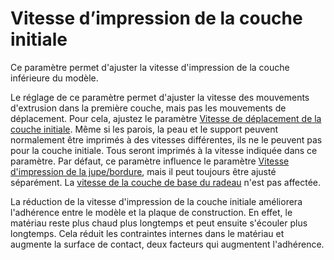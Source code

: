 Vitesse d’impression de la couche initiale
====
Ce paramètre permet d'ajuster la vitesse d'impression de la couche inférieure du modèle.

Le réglage de ce paramètre permet d'ajuster la vitesse des mouvements d'extrusion dans la première couche, mais pas les mouvements de déplacement. Pour cela, ajustez le paramètre [Vitesse de déplacement de la couche initiale](speed_travel_layer_0.md). Même si les parois, la peau et le support peuvent normalement être imprimés à des vitesses différentes, ils ne le peuvent pas pour la couche initiale. Tous seront imprimés à la vitesse indiquée dans ce paramètre. Par défaut, ce paramètre influence le paramètre [Vitesse d'impression de la jupe/bordure](skirt_brim_speed.md), mais il peut toujours être ajusté séparément. La [vitesse de la couche de base du radeau](../platform_adhesion/raft_base_speed.md) n'est pas affectée.

La réduction de la vitesse d'impression de la couche initiale améliorera l'adhérence entre le modèle et la plaque de construction. En effet, le matériau reste plus chaud plus longtemps et peut ensuite s'écouler plus longtemps. Cela réduit les contraintes internes dans le matériau et augmente la surface de contact, deux facteurs qui augmentent l'adhérence.
